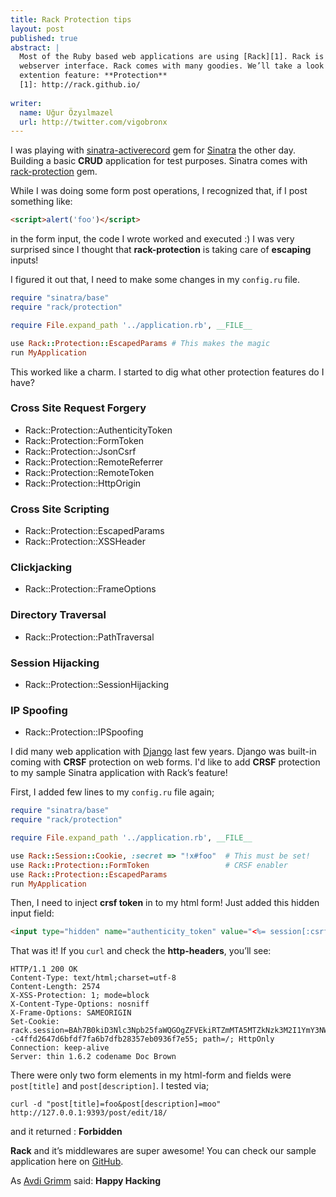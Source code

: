 ```yaml
---
title: Rack Protection tips
layout: post
published: true
abstract: |
  Most of the Ruby based web applications are using [Rack][1]. Rack is a Ruby
  webserver interface. Rack comes with many goodies. We’ll take a look at it’s
  extention feature: **Protection**
  [1]: http://rack.github.io/
  
writer:
  name: Uğur Özyılmazel
  url: http://twitter.com/vigobronx
---
```

I was playing with [sinatra-activerecord][1] gem for [Sinatra][2] the other day.
Building a basic **CRUD** application for test purposes. Sinatra comes with
[rack-protection][3] gem.

While I was doing some form post operations, I recognized that, if I post
something like:

```html
<script>alert('foo')</script>
```

in the form input, the code I wrote worked and executed :) I was very surprised
since I thought that **rack-protection** is taking care of **escaping** inputs!

I figured it out that, I need to make some changes in my `config.ru` file.

```ruby
require "sinatra/base"
require "rack/protection"

require File.expand_path '../application.rb', __FILE__

use Rack::Protection::EscapedParams # This makes the magic
run MyApplication
```

This worked like a charm. I started to dig what other protection features do I
have?

### Cross Site Request Forgery

* Rack::Protection::AuthenticityToken
* Rack::Protection::FormToken
* Rack::Protection::JsonCsrf
* Rack::Protection::RemoteReferrer
* Rack::Protection::RemoteToken
* Rack::Protection::HttpOrigin

### Cross Site Scripting

* Rack::Protection::EscapedParams
* Rack::Protection::XSSHeader

### Clickjacking

* Rack::Protection::FrameOptions

### Directory Traversal

* Rack::Protection::PathTraversal

### Session Hijacking

* Rack::Protection::SessionHijacking

### IP Spoofing

* Rack::Protection::IPSpoofing

I did many web application with [Django][4] last few years. Django was built-in
coming with **CRSF** protection on web forms. I'd like to add **CRSF**
protection to my sample Sinatra application with Rack’s feature!

First, I added few lines to my `config.ru` file again;

```ruby
require "sinatra/base"
require "rack/protection"

require File.expand_path '../application.rb', __FILE__

use Rack::Session::Cookie, :secret => "!x#foo"  # This must be set!
use Rack::Protection::FormToken                 # CRSF enabler
use Rack::Protection::EscapedParams
run MyApplication
```

Then, I need to inject **crsf token** in to my html form! Just added this
hidden input field:

```html
<input type="hidden" name="authenticity_token" value="<%= session[:csrf] %>">
```

That was it! If you `curl` and check the **http-headers**, you’ll see:

    HTTP/1.1 200 OK
    Content-Type: text/html;charset=utf-8
    Content-Length: 2574
    X-XSS-Protection: 1; mode=block
    X-Content-Type-Options: nosniff
    X-Frame-Options: SAMEORIGIN
    Set-Cookie: rack.session=BAh7B0kiD3Nlc3Npb25faWQGOgZFVEkiRTZmMTA5MTZkNzk3M2I1YmY3NWEy%0AZGIwYmM0MmQyNTA0YTQ0YmRjNDNhNWU3YjNjNTNlY2Q3NTIyNzgyMTI5OTMG%0AOwBGSSIJY3NyZgY7AEZJIiVjODQ5NTVhOTQ1Y2YzNjg1OTIzMTgyZmVkYWZm%0AYzQ4YgY7AEY%3D%0A--c4ffd2647d6bfdf7fa6b7dfb28357eb0936f7e55; path=/; HttpOnly
    Connection: keep-alive
    Server: thin 1.6.2 codename Doc Brown

There were only two form elements in my html-form and fields were `post[title]`
and `post[description]`. I tested via;

    curl -d "post[title]=foo&post[description]=moo" http://127.0.0.1:9393/post/edit/18/

and it returned : **Forbidden**

**Rack** and it’s middlewares are super awesome! You can check our sample
application here on [GitHub][5].

As [Avdi Grimm][6] said: **Happy Hacking**

[1]: https://github.com/janko-m/sinatra-activerecord
[2]: http://sinatrarb.com
[3]: https://github.com/rkh/rack-protection
[4]: https://www.djangoproject.com/
[5]: https://github.com/webBoxio/sinatra-activerecord-example
[6]: https://twitter.com/avdi
